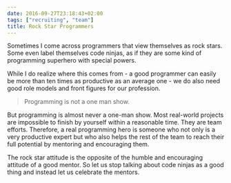 ```yaml
---
date: 2016-09-27T23:18:43+02:00
tags: ["recruiting", "team"]
title: Rock Star Programmers
---
```

Sometimes I come across programmers that view themselves as rock stars. Some even label themselves code ninjas, as if they are some kind of programming superhero with special powers.

While I do realize where this comes from - a good programmer can easily be more than ten times as productive as an average one - we do also need good role models and front figures for our profession.

> Programming is not a one man show.

But programming is almost never a one-man show. Most real-world projects are impossible to finish by yourself within a reasonable time. They are team efforts. Therefore, a real programming hero is someone who not only is a very productive expert but who also helps the rest of the team to reach their full potential by mentoring and encouraging them.

The rock star attitude is the opposite of the humble and encouraging attitude of a good mentor. So let us stop talking about code ninjas as a good thing and instead let us celebrate the mentors.
